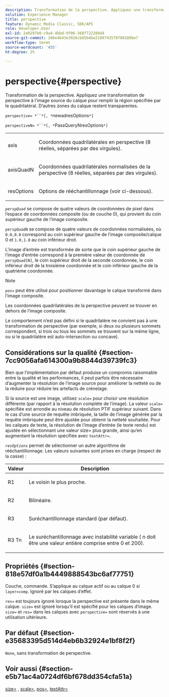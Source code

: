 ```yaml
---
description: Transformation de la perspective. Appliquez une transformation de perspective à l’image source du calque pour remplir la région spécifiée par le quadrilatéral. D’autres zones du calque restent transparentes.
solution: Experience Manager
title: perspective
feature: Dynamic Media Classic, SDK/API
role: Developer,User
exl-id: 2e0297b0-c9a4-4bbd-9f06-368f722288d4
source-git-commit: 206e4643e3926cb85b4be2189743578f88180be7
workflow-type: tm+mt
source-wordcount: '455'
ht-degree: 2%

---
```


# perspective{#perspective}

Transformation de la perspective. Appliquez une transformation de perspective à l’image source du calque pour remplir la région spécifiée par le quadrilatéral. D’autres zones du calque restent transparentes.

`perspective= *``*[, *`newadresOptions`*]`

`perspectiveN= *``*[, *`PassQueryNresOptions`*]`

<table id="simpletable_4BD38BBF53964F7D97B9E58914C97B3F"> 
 <tr class="strow"> 
  <td class="stentry"> <p><span class="varname"> axis</span> </p></td> 
  <td class="stentry"> <p>Coordonnées quadrilatérales en perspective (8 réelles, séparées par des virgules). </p></td> 
 </tr> 
 <tr class="strow"> 
  <td class="stentry"> <p><span class="varname"> axisQuadN</span> </p></td> 
  <td class="stentry"> <p>Coordonnées quadrilatérales normalisées de la perspective (8 réelles, séparées par des virgules). </p></td> 
 </tr> 
 <tr class="strow"> 
  <td class="stentry"> <p><span class="varname"> resOptions</span> </p></td> 
  <td class="stentry"> <p>Options de rééchantillonnage (voir ci-dessous). </p></td> 
 </tr> 
</table>

*`perspQuad`* se compose de quatre valeurs de coordonnées de pixel dans l’espace de coordonnées composite (ou de couche 0), qui provient du coin supérieur gauche de l’image composite.

`perspQuadN` se compose de quatre valeurs de coordonnées normalisées, où  `0.0,0.0` correspond au coin supérieur gauche de l’image composite/calque 0 et  `1.0,1.0` au coin inférieur droit.

L’image d’entrée est transformée de sorte que le coin supérieur gauche de l’image d’entrée correspond à la première valeur de coordonnée de `perspQuad[N]`, le coin supérieur droit de la seconde coordonnée, le coin inférieur droit de la troisième coordonnée et le coin inférieur gauche de la quatrième coordonnée.

>[!NOTE]
>
>`pos=` peut être utilisé pour positionner davantage le calque transformé dans l’image composite.

Les coordonnées quadrilatérales de la perspective peuvent se trouver en dehors de l’image composite.

Le comportement n’est pas défini si le quadrilatère ne convient pas à une transformation de perspective (par exemple, si deux ou plusieurs sommets correspondent, si trois ou tous les sommets se trouvent sur la même ligne, ou si le quadrilatère est auto-intersection ou concave).

## Considérations sur la qualité {#section-7cc9056afa614300a9b8844d39739fc3}

Bien que l’implémentation par défaut produise un compromis raisonnable entre la qualité et les performances, il peut parfois être nécessaire d’augmenter la résolution de l’image source pour améliorer la netteté ou de la réduire pour réduire les artefacts de crénelage.

Si la source est une image, utilisez `scale=` pour choisir une résolution différente (par rapport à la résolution complète de l’image). La valeur `scale=` spécifiée est arrondie au niveau de résolution PTIF supérieur suivant. Dans le cas d’une source de requête imbriquée, la taille de l’image générée par la requête imbriquée peut être ajustée pour obtenir la netteté souhaitée. Pour les calques de texte, la résolution de l’image d’entrée (le texte rendu) est ajustée en sélectionnant une valeur size= plus grande, ainsi qu’en augmentant la résolution spécifiée avec `textAttr=`.

*`resOptions`* permet de sélectionner un autre algorithme de rééchantillonnage. Les valeurs suivantes sont prises en charge (respect de la casse) :

<table id="table_0F20007986324E228096888ED37219C0"> 
 <thead> 
  <tr> 
   <th class="entry"> <b> Valeur</b> </th> 
   <th class="entry"> <b> Description</b> </th> 
  </tr> 
 </thead>
 <tbody> 
  <tr> 
   <td> <p> <span class="codeph"> R1</span> </p> </td> 
   <td> <p> Le voisin le plus proche. </p> </td> 
  </tr> 
  <tr> 
   <td> <p> <span class="codeph"> R2</span> </p> </td> 
   <td> <p> Bilinéaire. </p> </td> 
  </tr> 
  <tr> 
   <td> <p> <span class="codeph"> R3</span> </p> </td> 
   <td> <p> Suréchantillonnage standard (par défaut). </p> </td> 
  </tr> 
  <tr> 
   <td> <p> <span class="codeph">R3<span class="varname"> Tn</span></span> </p> </td> 
   <td> <p> Le suréchantillonnage avec instabilité variable (<span class="varname"> n</span> doit être une valeur entière comprise entre 0 et 200). </p> </td> 
  </tr> 
 </tbody> 
</table>

## Propriétés {#section-818e57df0a1b4449888543bc6af77751}

Couche, commande. S’applique au calque actif ou au calque 0 si `layer=comp`. Ignoré par les calques d’effet.

`res=` est toujours ignoré lorsque la perspective est présente dans le même calque. `size=` est ignoré lorsqu’il est spécifié pour les calques d’image. `size=` et  `res=` dans les calques avec  `perspective=` sont réservés à une utilisation ultérieure.

## Par défaut {#section-e35683395d514d4eb6b32924e1bf8f2f}

`None`, sans transformation de perspective.

## Voir aussi {#section-e5b71ac4a0724df6bf678dd354cfa51a}

[size=](../../../../../is-api/http-ref/image-serving-api-ref/c-http-protocol-reference/c-data-types/r-size.md#reference-04d383f32c7b4003bed9978cb854747b) ,  [scale=](../../../../../is-api/http-ref/image-serving-api-ref/c-http-protocol-reference/c-command-reference/r-is-http-scale.md#reference-098c30cea1764f189e6f7c7e400cc065),  [pos=](../../../../../is-api/http-ref/image-serving-api-ref/c-http-protocol-reference/c-command-reference/r-pos.md#reference-65de948f4b404f1182b22119ca332143),  [textAttr=](../../../../../is-api/http-ref/image-serving-api-ref/c-http-protocol-reference/c-command-reference/r-textattr.md#reference-ff00484fa3244286abeff34911f7ec0d)
